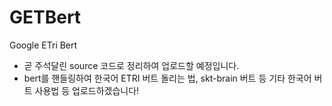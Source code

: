 # GETBert
Google ETri Bert

- 곧 주석달린 source 코드로 정리하여 업로드할 예정입니다.
- bert를 핸들링하여 한국어 ETRI 버트 돌리는 법, skt-brain 버트 등 기타 한국어 버트 사용법 등 업로드하겠습니다!
